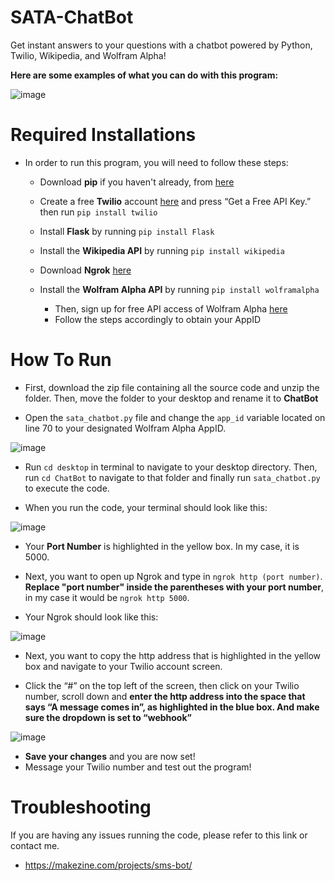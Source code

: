 # SATA-ChatBot
Get instant answers to your questions with a chatbot powered by Python, Twilio, Wikipedia, and Wolfram Alpha!

**Here are some examples of what you can do with this program:**

![image](https://user-images.githubusercontent.com/43652410/96403035-59467d80-11a5-11eb-84b9-68a55843c990.png)


# Required Installations

- In order to run this program, you will need to follow these steps:

    - Download **pip** if you haven't already, from [here](https://pip.pypa.io/en/stable/installing/)
    - Create a free **Twilio** account [here](https://www.twilio.com/) and press “Get a Free API Key.”
      then run `pip install twilio`
    - Install **Flask** by running `pip install Flask`
    - Install the **Wikipedia API** by running `pip install wikipedia`
    - Download **Ngrok** [here](https://ngrok.com/)
    - Install the **Wolfram Alpha API** by running `pip install wolframalpha`
    
        - Then, sign up for free API access of Wolfram Alpha [here](https://products.wolframalpha.com/api/)
        - Follow the steps accordingly to obtain your AppID
    
# How To Run

   - First, download the zip file containing all the source code and unzip the folder. Then, move the folder to your desktop and rename it to **ChatBot**
   
   - Open the `sata_chatbot.py` file and change the `app_id` variable located on line 70 to your designated Wolfram Alpha AppID.
   
![image](https://user-images.githubusercontent.com/43652410/96471993-f3d2ab00-11fd-11eb-8f5c-2cb4bdfcdbf3.png)
   
   - Run `cd desktop` in terminal to navigate to your desktop directory. Then, run `cd ChatBot` to navigate to that folder and finally run `sata_chatbot.py` to execute the code.
   
   - When you run the code, your terminal should look like this:
   
   ![image](https://user-images.githubusercontent.com/43652410/96471648-8e7eba00-11fd-11eb-9354-438390e63b05.png)
   
   - Your **Port Number** is highlighted in the yellow box. In my case, it is 5000.
   
   - Next, you want to open up Ngrok and type in `ngrok http (port number)`. **Replace "port number" inside the parentheses with your port number**, in my case it would be `ngrok http 5000`. 
   
   - Your Ngrok should look like this: 
   
   ![image](https://user-images.githubusercontent.com/43652410/96400827-cb1bc880-119f-11eb-8de4-2270c92b17ae.png)
   
   - Next, you want to copy the http address that is highlighted in the yellow box and navigate to your Twilio account screen. 
   
   - Click the “#” on the top left of the screen, then click on your Twilio number, scroll down and **enter the http address into the space that says “A message comes in”, as highlighted in the blue box. And make sure the dropdown is set to “webhook”** 
   
   
   ![image](https://user-images.githubusercontent.com/43652410/96400932-146c1800-11a0-11eb-97ee-5f6d23959d9e.png)
            

   - **Save your changes** and you are now set!
   - Message your Twilio number and test out the program!


# Troubleshooting

If you are having any issues running the code, please refer to this link or contact me. 
    
   - https://makezine.com/projects/sms-bot/
